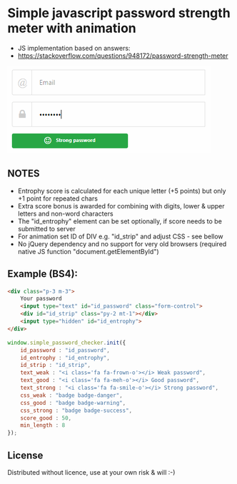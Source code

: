 Simple javascript password strength meter with animation
========================================================

* JS implementation based on answers:
* https://stackoverflow.com/questions/948172/password-strength-meter

![Screenshot](screen-password-strength-checker.gif)


NOTES
-----

* Entrophy score is calculated for each unique letter (+5 points) but only +1 point for repeated chars
* Extra score bonus is awarded for combining with digits, lower & upper letters and non-word characters
* The "id_entrophy" element can be set optionally, if score needs to be submitted to server
* For animation set ID of DIV e.g. "id_strip" and adjust CSS - see bellow
* No jQuery dependency and no support for very old browsers (required native JS function "document.getElementById")


Example (BS4):
--------------

```html
<div class="p-3 m-3">
	Your password
	<input type="text" id="id_password" class="form-control">
	<div id="id_strip" class="py-2 mt-1"></div>
	<input type="hidden" id="id_entrophy">
</div>
```

```js
window.simple_password_checker.init({
	id_password : "id_password",
	id_entrophy : "id_entrophy",
	id_strip : "id_strip",
	text_weak : "<i class='fa fa-frown-o'></i> Weak password",
	text_good : "<i class='fa fa-meh-o'></i> Good password",
	text_strong : "<i class='fa fa-smile-o'></i> Strong password",
	css_weak : "badge badge-danger",
	css_good : "badge badge-warning",
	css_strong : "badge badge-success",
	score_good : 50,
	min_length : 8
});
```

License
-------

Distributed without licence, use at your own risk & will :-)
